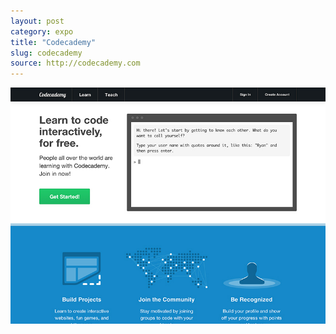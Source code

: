 ```yaml
---
layout: post
category: expo
title: "Codecademy"
slug: codecademy
source: http://codecademy.com
---
```


<img src="/screenshots/codecademy.jpg">
